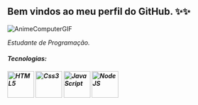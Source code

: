 ## Bem vindos ao meu perfil do GitHub. ✨✨
 
![AnimeComputerGIF](https://github.com/user-attachments/assets/b2e279e1-9ff4-4888-818b-a800215101fc)
<p><i>Estudante de Programação.</i></p>
<h5><i>Tecnologias:<i/><h5/>
<div style="display: inline_block">
 <img align="center" alt="HTML5" src="https://cdn.jsdelivr.net/gh/devicons/devicon@latest/icons/html5/html5-original.svg" width="60" />
 <img align="center" alt="Css3" src="https://cdn.jsdelivr.net/gh/devicons/devicon@latest/icons/css3/css3-original.svg" width="60" />
<img align="center" alt="JavaScript" src="https://cdn.jsdelivr.net/gh/devicons/devicon@latest/icons/javascript/javascript-original.svg" width="60" />
 <img align="center" alt="Node JS" src="https://cdn.jsdelivr.net/gh/devicons/devicon@latest/icons/nodejs/nodejs-original.svg" width="60" />
</div>
          


